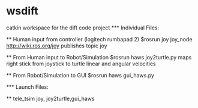 wsdift
======

catkin workspace for the dift code project
*** Individual Files:

** Human input from controller (logitech rumbapad 2)
	$rosrun joy joy_node
	http://wiki.ros.org/joy
	publishes topic joy

** From Human input to Robot/Simulation
	$rosrun haws joy2turtle.py
	maps right stick from joystick to turtle 
	linear and angular velocities

** From Robot/Simulation to GUI
	$rosrun haws gui_haws.py

*** Launch Files:

** tele_tsim
	joy, joy2turtle,gui_haws
